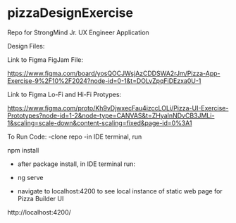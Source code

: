 # pizzaDesignExercise
Repo for StrongMind Jr. UX Engineer Application

Design Files:

Link to Figma FigJam File:

https://www.figma.com/board/yosQOCJWsjAzCDDSWA2rJm/Pizza-App-Exercise-9%2F10%2F2024?node-id=0-1&t=DOLvZpqFiDEzxa0U-1

Link to Figma Lo-Fi and Hi-Fi Protypes:

https://www.figma.com/proto/Kh9vDjwxecFau4izccLOLi/Pizza-UI-Exercise-Prototypes?node-id=1-2&node-type=CANVAS&t=ZHyaInNDvCB3JMLi-1&scaling=scale-down&content-scaling=fixed&page-id=0%3A1

To Run Code:
-clone repo
-in IDE terminal, run

  npm install

- after package install, in IDE terminal run:
- 
  ng serve

- navigate to localhost:4200 to see local instance of static web page for Pizza Builder UI

http://localhost:4200/

